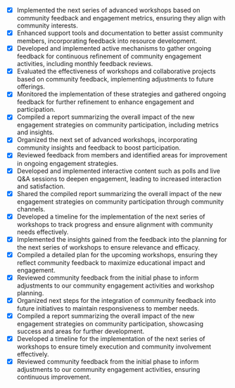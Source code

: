 - [x] Implemented the next series of advanced workshops based on community feedback and engagement metrics, ensuring they align with community interests.
- [x] Enhanced support tools and documentation to better assist community members, incorporating feedback into resource development.
- [x] Developed and implemented active mechanisms to gather ongoing feedback for continuous refinement of community engagement activities, including monthly feedback reviews.
- [x] Evaluated the effectiveness of workshops and collaborative projects based on community feedback, implementing adjustments to future offerings.
- [x] Monitored the implementation of these strategies and gathered ongoing feedback for further refinement to enhance engagement and participation.
- [x] Compiled a report summarizing the overall impact of the new engagement strategies on community participation, including metrics and insights.
- [x] Organized the next set of advanced workshops, incorporating community insights and feedback to boost participation.
- [x] Reviewed feedback from members and identified areas for improvement in ongoing engagement strategies.
- [x] Developed and implemented interactive content such as polls and live Q&A sessions to deepen engagement, leading to increased interaction and satisfaction.
- [x] Shared the compiled report summarizing the overall impact of the new engagement strategies on community participation through community channels.
- [x] Developed a timeline for the implementation of the next series of workshops to track progress and ensure alignment with community needs effectively.
- [x] Implemented the insights gained from the feedback into the planning for the next series of workshops to ensure relevance and efficacy.
- [x] Compiled a detailed plan for the upcoming workshops, ensuring they reflect community feedback to maximize educational impact and engagement.
- [x] Reviewed community feedback from the initial phase to inform adjustments to our community engagement activities and workshop planning.
- [x] Organized next steps for the integration of community feedback into future initiatives to maintain responsiveness to member needs.
- [x] Compiled a report summarizing the overall impact of the new engagement strategies on community participation, showcasing success and areas for further development.
- [x] Developed a timeline for the implementation of the next series of workshops to ensure timely execution and community involvement effectively.
- [x] Reviewed community feedback from the initial phase to inform adjustments to our community engagement activities, ensuring continuous improvement.